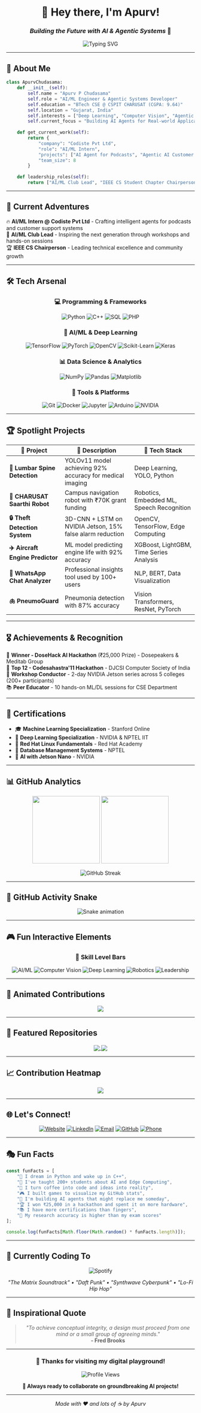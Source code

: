 <div align="center">

# 🤖 Hey there, I'm Apurv! 
### *Building the Future with AI & Agentic Systems* 🚀

<img src="https://readme-typing-svg.herokuapp.com?font=Fira+Code&pause=1000&color=00D4FF&center=true&vCenter=true&width=435&lines=AI%2FML+Engineer+%26+Researcher;Agentic+AI+Systems+Developer;Computer+Vision+Enthusiast;Innovation+%26+Leadership+Advocate" alt="Typing SVG" />

</div>

---

## 🎯 About Me

```python
class ApurvChudasama:
    def __init__(self):
        self.name = "Apurv P Chudasama"
        self.role = "AI/ML Engineer & Agentic Systems Developer"
        self.education = "BTech CSE @ CSPIT CHARUSAT (CGPA: 9.64)"
        self.location = "Gujarat, India"
        self.interests = ["Deep Learning", "Computer Vision", "Agentic AI", "Robotics"]
        self.current_focus = "Building AI Agents for Real-world Applications"
        
    def get_current_work(self):
        return {
            "company": "Codiste Pvt Ltd",
            "role": "AI/ML Intern",
            "projects": ["AI Agent for Podcasts", "Agentic AI Customer Support System"],
            "team_size": 8
        }
        
    def leadership_roles(self):
        return ["AI/ML Club Lead", "IEEE CS Student Chapter Chairperson"]
```

---

## 🚀 Current Adventures

🔥 **AI/ML Intern @ Codiste Pvt Ltd** - Crafting intelligent agents for podcasts and customer support systems  
👥 **AI/ML Club Lead** - Inspiring the next generation through workshops and hands-on sessions  
🏆 **IEEE CS Chairperson** - Leading technical excellence and community growth  

---

## 🛠️ Tech Arsenal

<div align="center">

### 💻 Programming & Frameworks
![Python](https://img.shields.io/badge/Python-3776AB?style=for-the-badge&logo=python&logoColor=white)
![C++](https://img.shields.io/badge/C++-00599C?style=for-the-badge&logo=cplusplus&logoColor=white)
![SQL](https://img.shields.io/badge/SQL-336791?style=for-the-badge&logo=postgresql&logoColor=white)
![PHP](https://img.shields.io/badge/PHP-777BB4?style=for-the-badge&logo=php&logoColor=white)

### 🤖 AI/ML & Deep Learning
![TensorFlow](https://img.shields.io/badge/TensorFlow-FF6F00?style=for-the-badge&logo=tensorflow&logoColor=white)
![PyTorch](https://img.shields.io/badge/PyTorch-EE4C2C?style=for-the-badge&logo=pytorch&logoColor=white)
![OpenCV](https://img.shields.io/badge/OpenCV-5C3EE8?style=for-the-badge&logo=opencv&logoColor=white)
![Scikit-Learn](https://img.shields.io/badge/Scikit--Learn-F7931E?style=for-the-badge&logo=scikit-learn&logoColor=white)
![Keras](https://img.shields.io/badge/Keras-D00000?style=for-the-badge&logo=keras&logoColor=white)

### 📊 Data Science & Analytics
![NumPy](https://img.shields.io/badge/NumPy-013243?style=for-the-badge&logo=numpy&logoColor=white)
![Pandas](https://img.shields.io/badge/Pandas-150458?style=for-the-badge&logo=pandas&logoColor=white)
![Matplotlib](https://img.shields.io/badge/Matplotlib-11557c?style=for-the-badge&logo=matplotlib&logoColor=white)

### 🔧 Tools & Platforms
![Git](https://img.shields.io/badge/Git-F05032?style=for-the-badge&logo=git&logoColor=white)
![Docker](https://img.shields.io/badge/Docker-2496ED?style=for-the-badge&logo=docker&logoColor=white)
![Jupyter](https://img.shields.io/badge/Jupyter-F37626?style=for-the-badge&logo=jupyter&logoColor=white)
![Arduino](https://img.shields.io/badge/Arduino-00979D?style=for-the-badge&logo=arduino&logoColor=white)
![NVIDIA](https://img.shields.io/badge/NVIDIA%20Jetson-76B900?style=for-the-badge&logo=nvidia&logoColor=white)

</div>

---

## 🏆 Spotlight Projects

<div align="center">

| 🎯 Project | 📝 Description | 🔧 Tech Stack |
|-----------|---------------|---------------|
| **🦴 Lumbar Spine Detection** | YOLOv11 model achieving 92% accuracy for medical imaging | Deep Learning, YOLO, Python |
| **🤖 CHARUSAT Saarthi Robot** | Campus navigation robot with ₹70K grant funding | Robotics, Embedded ML, Speech Recognition |
| **🔒 Theft Detection System** | 3D-CNN + LSTM on NVIDIA Jetson, 15% false alarm reduction | OpenCV, TensorFlow, Edge Computing |
| **✈️ Aircraft Engine Predictor** | ML model predicting engine life with 92% accuracy | XGBoost, LightGBM, Time Series Analysis |
| **💬 WhatsApp Chat Analyzer** | Professional insights tool used by 100+ users | NLP, BERT, Data Visualization |
| **🫁 PneumoGuard** | Pneumonia detection with 87% accuracy | Vision Transformers, ResNet, PyTorch |

</div>

---

## 🎖️ Achievements & Recognition

🥇 **Winner - DoseHack AI Hackathon** (₹25,000 Prize) - Dosepeakers & Meditab Group  
🏅 **Top 12 - Codesahastra'11 Hackathon** - DJCSI Computer Society of India  
🎤 **Workshop Conductor** - 2-day NVIDIA Jetson series across 5 colleges (200+ participants)  
📚 **Peer Educator** - 10 hands-on ML/DL sessions for CSE Department  

---

## 📜 Certifications

- 🎓 **Machine Learning Specialization** - Stanford Online
- 🚀 **Deep Learning Specialization** - NVIDIA & NPTEL IIT
- 🔴 **Red Hat Linux Fundamentals** - Red Hat Academy
- 💾 **Database Management Systems** - NPTEL
- 🤖 **AI with Jetson Nano** - NVIDIA

---

## 📊 GitHub Analytics

<div align="center">

<img height="180em" src="https://github-readme-stats.vercel.app/api?username=Apurv090405&show_icons=true&hide_border=true&count_private=true&include_all_commits=true&theme=radical" />
<img height="180em" src="https://github-readme-stats.vercel.app/api/top-langs/?username=Apurv090405&layout=compact&hide_border=true&theme=radical" />

</div>

<div align="center">

![GitHub Streak](https://github-readme-streak-stats.herokuapp.com/?user=Apurv090405&theme=radical&hide_border=true)

</div>

---

## 🐍 GitHub Activity Snake

<div align="center">

![Snake animation](https://github.com/Apurv090405/Apurv090405/blob/output/github-contribution-grid-snake.svg)

</div>

---

## 🎮 Fun Interactive Elements

<div align="center">

### 🎯 Skill Level Bars

![AI/ML](https://img.shields.io/badge/AI%2FML-95%25-brightgreen?style=for-the-badge&logo=tensorflow)
![Computer Vision](https://img.shields.io/badge/Computer%20Vision-90%25-green?style=for-the-badge&logo=opencv)
![Deep Learning](https://img.shields.io/badge/Deep%20Learning-92%25-brightgreen?style=for-the-badge&logo=pytorch)
![Robotics](https://img.shields.io/badge/Robotics-85%25-yellow?style=for-the-badge&logo=arduino)
![Leadership](https://img.shields.io/badge/Leadership-88%25-orange?style=for-the-badge&logo=users)

</div>

---

## 🎨 Animated Contributions

<div align="center">

<img src="https://github-readme-activity-graph.vercel.app/graph?username=Apurv090405&theme=react-dark&hide_border=true&area=true" />

</div>

---

## 🌟 Featured Repositories

<div align="center">

<a href="https://github.com/Apurv090405/Lumbar-Spine-Detection">
  <img align="center" src="https://github-readme-stats.vercel.app/api/pin/?username=Apurv090405&repo=Lumbar-Spine-Detection&theme=radical" />
</a>
<a href="https://github.com/Apurv090405/CHARUSAT-Saarthi">
  <img align="center" src="https://github-readme-stats.vercel.app/api/pin/?username=Apurv090405&repo=CHARUSAT-Saarthi&theme=radical" />
</a>

</div>

---

## 📈 Contribution Heatmap

<div align="center">

<img src="https://github-readme-heatmap.vercel.app/api?username=Apurv090405&theme=dark" />

</div>

---

## 🌐 Let's Connect!

<div align="center">

[![Website](https://img.shields.io/badge/🌐_Website-me.apurvchudasama.tech-00D4FF?style=for-the-badge)](https://me.apurvchudasama.tech)
[![LinkedIn](https://img.shields.io/badge/LinkedIn-0077B5?style=for-the-badge&logo=linkedin&logoColor=white)](https://www.linkedin.com/in/apurv-chudasama/)
[![Email](https://img.shields.io/badge/Email-D14836?style=for-the-badge&logo=gmail&logoColor=white)](mailto:apurvchudasama.edu@gmail.com)
[![GitHub](https://img.shields.io/badge/GitHub-100000?style=for-the-badge&logo=github&logoColor=white)](https://github.com/Apurv090405)
[![Phone](https://img.shields.io/badge/Phone-25D366?style=for-the-badge&logo=whatsapp&logoColor=white)](tel:+919409339698)

</div>

---

## 🎭 Fun Facts

```javascript
const funFacts = [
    "🧠 I dream in Python and wake up in C++",
    "🎯 I've taught 200+ students about AI and Edge Computing",
    "🚀 I turn coffee into code and ideas into reality",
    "🎮 I built games to visualize my GitHub stats",
    "🤖 I'm building AI agents that might replace me someday",
    "🏆 I won ₹25,000 in a hackathon and spent it on more hardware",
    "📚 I have more certifications than fingers",
    "🔬 My research accuracy is higher than my exam scores"
];

console.log(funFacts[Math.floor(Math.random() * funFacts.length)]);
```

---

## 🎵 Currently Coding To

<div align="center">

![Spotify](https://img.shields.io/badge/Spotify-1ED760?style=for-the-badge&logo=spotify&logoColor=white)

*"The Matrix Soundtrack" • "Daft Punk" • "Synthwave Cyberpunk" • "Lo-Fi Hip Hop"*

</div>

---

## 💫 Inspirational Quote

<div align="center">

> *"To achieve conceptual integrity, a design must proceed from one mind or a small group of agreeing minds."*  
> **- Fred Brooks**

</div>

---

<div align="center">

### 🎪 Thanks for visiting my digital playground! 

<img src="https://komarev.com/ghpvc/?username=Apurv090405&label=Profile%20Views&color=0e75b6&style=flat" alt="Profile Views" />

**🚀 Always ready to collaborate on groundbreaking AI projects!**

</div>

---

<div align="center">

*Made with ❤️ and lots of ☕ by Apurv*

</div>
